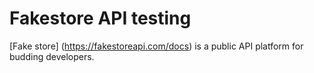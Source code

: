 # Fakestore API testing
[Fake store] (https://fakestoreapi.com/docs) is a public API platform for budding developers.